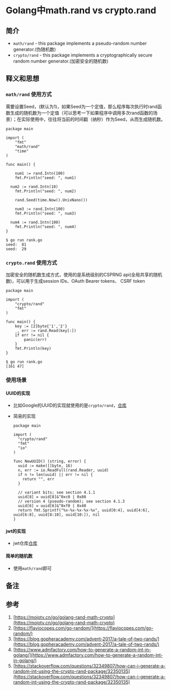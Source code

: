 # Golang中math.rand vs crypto.rand

## 简介

- `math/rand` - this package implements a pseudo-random number generator.(伪随机数)
- `crypto/rand` - this package implements a cryptographically secure random number generator.(加密安全的随机数)

## 释义和思想

### `math/rand` 使用方式
需要设置Seed，(默认为1)，如果Seed为一个定值，那么程序每次执行时rand函数生成的随机数为一个定值（可以思考一下如果程序中调用多次rand函数的场景）；在实际使用中，往往将当前的时间戳（纳秒）作为Seed，从而生成随机数。

```golang
package main

import (
	"fmt"
	"math/rand"
	"time"
)

func main() {

	num1 := rand.Intn(100)
	fmt.Println("seed: ", num1)

  num2 := rand.Intn(10)
	fmt.Println("seed: ", num2)

	rand.Seed(time.Now().UnixNano())

	num3 := rand.Intn(100)
	fmt.Println("seed: ", num3)

  num4 := rand.Intn(100)
	fmt.Println("seed: ", num4)
}
```

```shell
$ go run rank.go
seed:  81
seed:  29
```

### `crypto.rand` 使用方式
加密安全的随机数生成方式，使用的是系统级别的CSPRNG api(全局共享的随机数)，可以用于生成session IDs、OAuth Bearer tokens、 CSRF token

```golang
package main

import (
	"crypto/rand"
	"fmt"
)

func main() {
	key := [2]byte{'1','2'}
	_, err := rand.Read(key[:])
	if err != nil {
		panic(err)
	}
	fmt.Println(key)
}
```

```shell
$ go run rank.go
[161 47]
```

### 使用场景
#### UUID的实现
- 比如Google的UUID的实现就使用的是`crypto/rand`，[仓库](https://github.com/google/uuid)

- 简易的实现

  ```golang
  package main

  import (
    "crypto/rand"
    "fmt"
    "io"
  )

  func NewUUID() (string, error) {
    uuid := make([]byte, 16)
    n, err := io.ReadFull(rand.Reader, uuid)
    if n != len(uuid) || err != nil {
      return "", err
    }

    // variant bits; see section 4.1.1
    uuid[8] = uuid[8]&^0xc0 | 0x80
    // version 4 (pseudo-random); see section 4.1.3
    uuid[6] = uuid[6]&^0xf0 | 0x40
    return fmt.Sprintf("%x-%x-%x-%x-%x", uuid[0:4], uuid[4:6], uuid[6:8], uuid[8:10], uuid[10:]), nil
  }
  ```

#### jwt的实现
- jwt仓库[仓库](https://github.com/dgrijalva/jwt-go)

#### 简单的随机数
- 使用`math/rand`即可

## 备注

## 参考
1. [https://mojotv.cn/go/golang-rand-math-crypto](https://mojotv.cn/go/golang-rand-math-crypto)
2. [https://flaviocopes.com/go-random/](https://flaviocopes.com/go-random/)
3. [https://blog.gopheracademy.com/advent-2017/a-tale-of-two-rands/](https://blog.gopheracademy.com/advent-2017/a-tale-of-two-rands/)
4. [https://www.admfactory.com/how-to-generate-a-random-int-in-golang/](https://www.admfactory.com/how-to-generate-a-random-int-in-golang/)
5. [https://stackoverflow.com/questions/32349807/how-can-i-generate-a-random-int-using-the-crypto-rand-package/32350135](https://stackoverflow.com/questions/32349807/how-can-i-generate-a-random-int-using-the-crypto-rand-package/32350135)